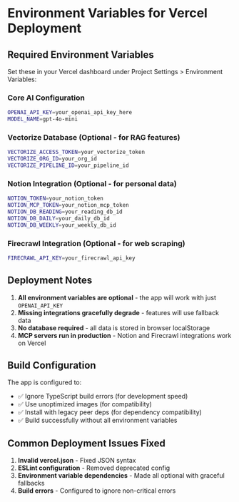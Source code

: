 # Environment Variables for Vercel Deployment

## Required Environment Variables

Set these in your Vercel dashboard under Project Settings > Environment Variables:

### Core AI Configuration
```bash
OPENAI_API_KEY=your_openai_api_key_here
MODEL_NAME=gpt-4o-mini
```

### Vectorize Database (Optional - for RAG features)
```bash
VECTORIZE_ACCESS_TOKEN=your_vectorize_token
VECTORIZE_ORG_ID=your_org_id
VECTORIZE_PIPELINE_ID=your_pipeline_id
```

### Notion Integration (Optional - for personal data)
```bash
NOTION_TOKEN=your_notion_token
NOTION_MCP_TOKEN=your_notion_mcp_token
NOTION_DB_READING=your_reading_db_id
NOTION_DB_DAILY=your_daily_db_id
NOTION_DB_WEEKLY=your_weekly_db_id
```

### Firecrawl Integration (Optional - for web scraping)
```bash
FIRECRAWL_API_KEY=your_firecrawl_api_key
```

## Deployment Notes

1. **All environment variables are optional** - the app will work with just `OPENAI_API_KEY`
2. **Missing integrations gracefully degrade** - features will use fallback data
3. **No database required** - all data is stored in browser localStorage
4. **MCP servers run in production** - Notion and Firecrawl integrations work on Vercel

## Build Configuration

The app is configured to:
- ✅ Ignore TypeScript build errors (for development speed)
- ✅ Use unoptimized images (for compatibility)
- ✅ Install with legacy peer deps (for dependency compatibility)
- ✅ Build successfully without all environment variables

## Common Deployment Issues Fixed

1. **Invalid vercel.json** - Fixed JSON syntax
2. **ESLint configuration** - Removed deprecated config
3. **Environment variable dependencies** - Made all optional with graceful fallbacks
4. **Build errors** - Configured to ignore non-critical errors
